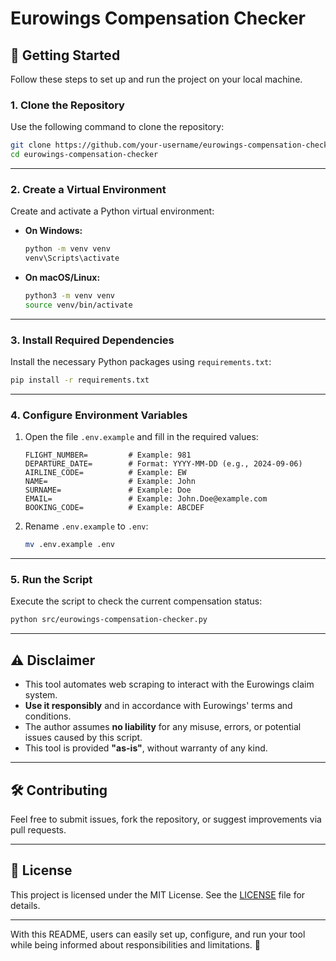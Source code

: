 # Eurowings Compensation Checker

## 🚀 Getting Started

Follow these steps to set up and run the project on your local machine.

### **1. Clone the Repository**
Use the following command to clone the repository:

```bash
git clone https://github.com/your-username/eurowings-compensation-checker.git
cd eurowings-compensation-checker
```

---

### **2. Create a Virtual Environment**
Create and activate a Python virtual environment:

- **On Windows:**
  ```bash
  python -m venv venv
  venv\Scripts\activate
  ```

- **On macOS/Linux:**
  ```bash
  python3 -m venv venv
  source venv/bin/activate
  ```

---

### **3. Install Required Dependencies**
Install the necessary Python packages using `requirements.txt`:

```bash
pip install -r requirements.txt
```

---

### **4. Configure Environment Variables**
1. Open the file `.env.example` and fill in the required values:

   ```env
   FLIGHT_NUMBER=         # Example: 981
   DEPARTURE_DATE=        # Format: YYYY-MM-DD (e.g., 2024-09-06)
   AIRLINE_CODE=          # Example: EW
   NAME=                  # Example: John
   SURNAME=               # Example: Doe
   EMAIL=                 # Example: John.Doe@example.com
   BOOKING_CODE=          # Example: ABCDEF
   ```

2. Rename `.env.example` to `.env`:

   ```bash
   mv .env.example .env
   ```

---

### **5. Run the Script**
Execute the script to check the current compensation status:

```bash
python src/eurowings-compensation-checker.py
```

---

## ⚠️ Disclaimer

- This tool automates web scraping to interact with the Eurowings claim system.
- **Use it responsibly** and in accordance with Eurowings' terms and conditions.
- The author assumes **no liability** for any misuse, errors, or potential issues caused by this script.
- This tool is provided **"as-is"**, without warranty of any kind.

---

## 🛠 Contributing
Feel free to submit issues, fork the repository, or suggest improvements via pull requests.

---

## 📄 License
This project is licensed under the MIT License. See the [LICENSE](LICENSE) file for details.

---

With this README, users can easily set up, configure, and run your tool while being informed about responsibilities and limitations. 🚀
